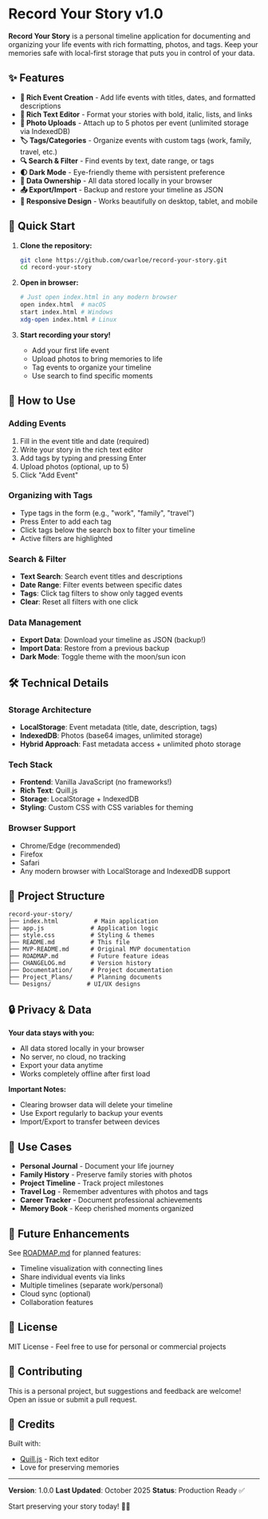 # Record Your Story v1.0

**Record Your Story** is a personal timeline application for documenting and organizing your life events with rich formatting, photos, and tags. Keep your memories safe with local-first storage that puts you in control of your data.

## ✨ Features

- **📝 Rich Event Creation** - Add life events with titles, dates, and formatted descriptions
- **🎨 Rich Text Editor** - Format your stories with bold, italic, lists, and links
- **📸 Photo Uploads** - Attach up to 5 photos per event (unlimited storage via IndexedDB)
- **🏷️ Tags/Categories** - Organize events with custom tags (work, family, travel, etc.)
- **🔍 Search & Filter** - Find events by text, date range, or tags
- **🌓 Dark Mode** - Eye-friendly theme with persistent preference
- **💾 Data Ownership** - All data stored locally in your browser
- **📤 Export/Import** - Backup and restore your timeline as JSON
- **📱 Responsive Design** - Works beautifully on desktop, tablet, and mobile

## 🚀 Quick Start

1. **Clone the repository:**
   ```bash
   git clone https://github.com/cwarloe/record-your-story.git
   cd record-your-story
   ```

2. **Open in browser:**
   ```bash
   # Just open index.html in any modern browser
   open index.html  # macOS
   start index.html # Windows
   xdg-open index.html # Linux
   ```

3. **Start recording your story!**
   - Add your first life event
   - Upload photos to bring memories to life
   - Tag events to organize your timeline
   - Use search to find specific moments

## 📖 How to Use

### Adding Events
1. Fill in the event title and date (required)
2. Write your story in the rich text editor
3. Add tags by typing and pressing Enter
4. Upload photos (optional, up to 5)
5. Click "Add Event"

### Organizing with Tags
- Type tags in the form (e.g., "work", "family", "travel")
- Press Enter to add each tag
- Click tags below the search box to filter your timeline
- Active filters are highlighted

### Search & Filter
- **Text Search**: Search event titles and descriptions
- **Date Range**: Filter events between specific dates
- **Tags**: Click tag filters to show only tagged events
- **Clear**: Reset all filters with one click

### Data Management
- **Export Data**: Download your timeline as JSON (backup!)
- **Import Data**: Restore from a previous backup
- **Dark Mode**: Toggle theme with the moon/sun icon

## 🛠️ Technical Details

### Storage Architecture
- **LocalStorage**: Event metadata (title, date, description, tags)
- **IndexedDB**: Photos (base64 images, unlimited storage)
- **Hybrid Approach**: Fast metadata access + unlimited photo storage

### Tech Stack
- **Frontend**: Vanilla JavaScript (no frameworks!)
- **Rich Text**: Quill.js
- **Storage**: LocalStorage + IndexedDB
- **Styling**: Custom CSS with CSS variables for theming

### Browser Support
- Chrome/Edge (recommended)
- Firefox
- Safari
- Any modern browser with LocalStorage and IndexedDB support

## 📁 Project Structure

```
record-your-story/
├── index.html          # Main application
├── app.js             # Application logic
├── style.css          # Styling & themes
├── README.md          # This file
├── MVP-README.md      # Original MVP documentation
├── ROADMAP.md         # Future feature ideas
├── CHANGELOG.md       # Version history
├── Documentation/     # Project documentation
├── Project_Plans/     # Planning documents
└── Designs/          # UI/UX designs
```

## 🔒 Privacy & Data

**Your data stays with you:**
- All data stored locally in your browser
- No server, no cloud, no tracking
- Export your data anytime
- Works completely offline after first load

**Important Notes:**
- Clearing browser data will delete your timeline
- Use Export regularly to backup your events
- Import/Export to transfer between devices

## 🎯 Use Cases

- **Personal Journal** - Document your life journey
- **Family History** - Preserve family stories with photos
- **Project Timeline** - Track project milestones
- **Travel Log** - Remember adventures with photos and tags
- **Career Tracker** - Document professional achievements
- **Memory Book** - Keep cherished moments organized

## 🚧 Future Enhancements

See [ROADMAP.md](ROADMAP.md) for planned features:
- Timeline visualization with connecting lines
- Share individual events via links
- Multiple timelines (separate work/personal)
- Cloud sync (optional)
- Collaboration features

## 📝 License

MIT License - Feel free to use for personal or commercial projects

## 🤝 Contributing

This is a personal project, but suggestions and feedback are welcome!
Open an issue or submit a pull request.

## 🙏 Credits

Built with:
- [Quill.js](https://quilljs.com/) - Rich text editor
- Love for preserving memories

---

**Version**: 1.0.0
**Last Updated**: October 2025
**Status**: Production Ready ✅

Start preserving your story today! 📖✨
